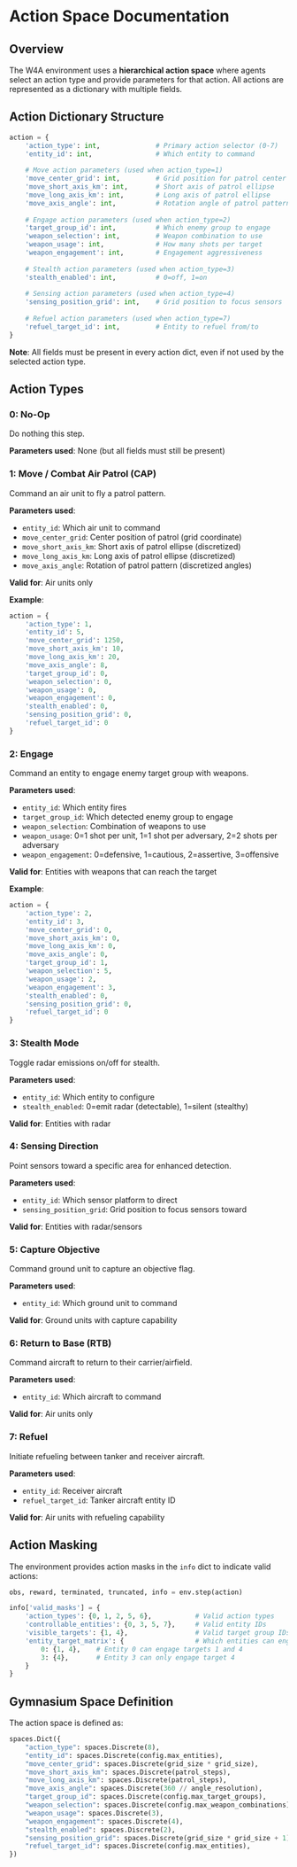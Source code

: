 # Action Space Documentation

## Overview

The W4A environment uses a **hierarchical action space** where agents select an action type and provide parameters for that action. All actions are represented as a dictionary with multiple fields.

## Action Dictionary Structure

```python
action = {
    'action_type': int,              # Primary action selector (0-7)
    'entity_id': int,                # Which entity to command
    
    # Move action parameters (used when action_type=1)
    'move_center_grid': int,         # Grid position for patrol center
    'move_short_axis_km': int,       # Short axis of patrol ellipse
    'move_long_axis_km': int,        # Long axis of patrol ellipse
    'move_axis_angle': int,          # Rotation angle of patrol pattern
    
    # Engage action parameters (used when action_type=2)
    'target_group_id': int,          # Which enemy group to engage
    'weapon_selection': int,         # Weapon combination to use
    'weapon_usage': int,             # How many shots per target
    'weapon_engagement': int,        # Engagement aggressiveness
    
    # Stealth action parameters (used when action_type=3)
    'stealth_enabled': int,          # 0=off, 1=on
    
    # Sensing action parameters (used when action_type=4)
    'sensing_position_grid': int,    # Grid position to focus sensors
    
    # Refuel action parameters (used when action_type=7)
    'refuel_target_id': int,         # Entity to refuel from/to
}
```

**Note**: All fields must be present in every action dict, even if not used by the selected action type.

## Action Types

### 0: No-Op
Do nothing this step.

**Parameters used**: None (but all fields must still be present)

### 1: Move / Combat Air Patrol (CAP)
Command an air unit to fly a patrol pattern.

**Parameters used**:
- `entity_id`: Which air unit to command
- `move_center_grid`: Center position of patrol (grid coordinate)
- `move_short_axis_km`: Short axis of patrol ellipse (discretized)
- `move_long_axis_km`: Long axis of patrol ellipse (discretized)
- `move_axis_angle`: Rotation of patrol pattern (discretized angles)

**Valid for**: Air units only

**Example**:
```python
action = {
    'action_type': 1,
    'entity_id': 5,
    'move_center_grid': 1250,
    'move_short_axis_km': 10,
    'move_long_axis_km': 20,
    'move_axis_angle': 8,
    'target_group_id': 0,
    'weapon_selection': 0,
    'weapon_usage': 0,
    'weapon_engagement': 0,
    'stealth_enabled': 0,
    'sensing_position_grid': 0,
    'refuel_target_id': 0
}
```

### 2: Engage
Command an entity to engage enemy target group with weapons.

**Parameters used**:
- `entity_id`: Which entity fires
- `target_group_id`: Which detected enemy group to engage
- `weapon_selection`: Combination of weapons to use
- `weapon_usage`: 0=1 shot per unit, 1=1 shot per adversary, 2=2 shots per adversary
- `weapon_engagement`: 0=defensive, 1=cautious, 2=assertive, 3=offensive

**Valid for**: Entities with weapons that can reach the target

**Example**:
```python
action = {
    'action_type': 2,
    'entity_id': 3,
    'move_center_grid': 0,
    'move_short_axis_km': 0,
    'move_long_axis_km': 0,
    'move_axis_angle': 0,
    'target_group_id': 1,
    'weapon_selection': 5,
    'weapon_usage': 2,
    'weapon_engagement': 3,
    'stealth_enabled': 0,
    'sensing_position_grid': 0,
    'refuel_target_id': 0
}
```

### 3: Stealth Mode
Toggle radar emissions on/off for stealth.

**Parameters used**:
- `entity_id`: Which entity to configure
- `stealth_enabled`: 0=emit radar (detectable), 1=silent (stealthy)

**Valid for**: Entities with radar

### 4: Sensing Direction
Point sensors toward a specific area for enhanced detection.

**Parameters used**:
- `entity_id`: Which sensor platform to direct
- `sensing_position_grid`: Grid position to focus sensors toward

**Valid for**: Entities with radar/sensors

### 5: Capture Objective
Command ground unit to capture an objective flag.

**Parameters used**:
- `entity_id`: Which ground unit to command

**Valid for**: Ground units with capture capability

### 6: Return to Base (RTB)
Command aircraft to return to their carrier/airfield.

**Parameters used**:
- `entity_id`: Which aircraft to command

**Valid for**: Air units only

### 7: Refuel
Initiate refueling between tanker and receiver aircraft.

**Parameters used**:
- `entity_id`: Receiver aircraft
- `refuel_target_id`: Tanker aircraft entity ID

**Valid for**: Air units with refueling capability

## Action Masking

The environment provides action masks in the `info` dict to indicate valid actions:

```python
obs, reward, terminated, truncated, info = env.step(action)

info['valid_masks'] = {
    'action_types': {0, 1, 2, 5, 6},           # Valid action types
    'controllable_entities': {0, 3, 5, 7},     # Valid entity IDs
    'visible_targets': {1, 4},                 # Valid target group IDs
    'entity_target_matrix': {                  # Which entities can engage which targets
        0: {1, 4},    # Entity 0 can engage targets 1 and 4
        3: {4},       # Entity 3 can only engage target 4
    }
}
```

## Gymnasium Space Definition

The action space is defined as:

```python
spaces.Dict({
    "action_type": spaces.Discrete(8),
    "entity_id": spaces.Discrete(config.max_entities),
    "move_center_grid": spaces.Discrete(grid_size * grid_size),
    "move_short_axis_km": spaces.Discrete(patrol_steps),
    "move_long_axis_km": spaces.Discrete(patrol_steps),
    "move_axis_angle": spaces.Discrete(360 // angle_resolution),
    "target_group_id": spaces.Discrete(config.max_target_groups),
    "weapon_selection": spaces.Discrete(config.max_weapon_combinations),
    "weapon_usage": spaces.Discrete(3),
    "weapon_engagement": spaces.Discrete(4),
    "stealth_enabled": spaces.Discrete(2),
    "sensing_position_grid": spaces.Discrete(grid_size * grid_size + 1),
    "refuel_target_id": spaces.Discrete(config.max_entities),
})
```
